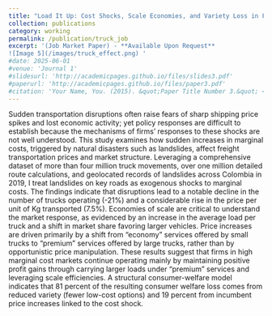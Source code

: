 ```yaml
---
title: "Load It Up: Cost Shocks, Scale Economies, and Variety Loss in Freight Trucking"
collection: publications
category: working
permalink: /publication/truck_job
excerpt: '(Job Market Paper) - **Available Upon Request** 
![Image 5](/images/truck_effect.png) '
#date: 2025-06-01
#venue: 'Journal 1'
#slidesurl: 'http://academicpages.github.io/files/slides3.pdf'
#paperurl: 'http://academicpages.github.io/files/paper3.pdf'
#citation: 'Your Name, You. (2015). &quot;Paper Title Number 3.&quot; <i>Journal 1</i>. 1(3).'
---
```


Sudden transportation disruptions often raise fears of sharp shipping price spikes and lost economic activity; yet policy responses are difficult to establish because the mechanisms of firms’ responses to these shocks are not well understood. This study examines how sudden increases in marginal costs, triggered by natural disasters such as landslides, affect freight transportation prices and market structure. Leveraging a comprehensive dataset of more than four million truck movements, over one million detailed route calculations, and geolocated records of landslides across Colombia in 2019, I treat landslides on key roads as exogenous shocks to marginal costs. The findings indicate that disruptions lead to a notable decline in the number of trucks operating (-21%) and a considerable rise in the price per unit of Kg transported (7.5%). Economies of scale are critical to understand the market response, as evidenced by an increase in the average load per truck and a shift in market share favoring larger vehicles. Price increases are driven primarily by a shift from “economy” services offered by small trucks to “premium” services offered by large trucks, rather than by opportunistic price manipulation. These results suggest that firms in high marginal cost markets continue operating mainly by maintaining positive profit gains through carrying larger loads under “premium” services and leveraging scale efficiencies. A structural consumer-welfare model indicates that 81 percent of the resulting consumer welfare loss comes from reduced variety (fewer low-cost options) and 19 percent from incumbent price increases linked to the cost shock.
